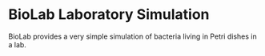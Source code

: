 # BioLab Laboratory Simulation

BioLab provides a very simple simulation of bacteria living in Petri dishes in a lab.
